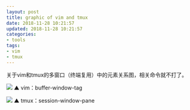 ```yaml
---
layout: post
title: graphic of vim and tmux 
date: 2018-11-28 10:21:57
updated: 2018-11-28 10:21:57
categories:
- tools
tags:
- vim
- tmux
---
```


关于vim和tmux的多窗口（终端复用）中的元素关系图，相关命令就不打了。

<!-- more -->

![](/2018-11/vim-tmux-graphic/201811281.png)
▲ vim：buffer-window-tag

![](/2018-11/vim-tmux-graphic/201811282.png)
▲ tmux：session-window-pane
